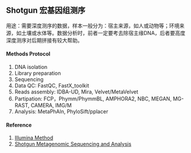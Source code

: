 ## Shotgun 宏基因组测序

用途：需要深度测序的数据，样本一般分为：宿主来源，如人或动物等；环境来源，如土壤或水体等。数据分析时，前者一定要考去除宿主缘DNA，后者要高度深度测序对后期拼接有较大帮助。

#### Methods Protocol

1. DNA isolation
2. Library preparation
3. Sequencing
4. Data QC: FastQC, FastX_toolkit
5. Reads assembly: IDBA-UD, Mira, Velvet/MetaVelvet
6. Partipation: FCP，Phymm/PhymmBL, AMPHORA2, NBC, MEGAN, MG-RAST, CAMERA, IMG/M
7. Analysis: MetaPhAln, PhyloSift/pplacer


#### Reference

1. [Illumina Method](http://applications.illumina.com/applications/microbiology/microbial-sequencing-methods/shotgun-metagenomic-sequencing.html)
2. [Shotgun Metagenomic Sequencing and Analysis](http://hmpdacc.org/doc/d1.s2.t2%20-%20Makedonka%20Mitreva%20-%20WGS%20at%20WashU.pdf)